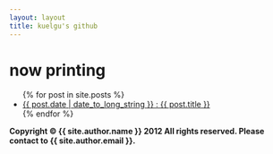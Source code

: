 ```yaml
---
layout: layout
title: kuelgu's github
---
```

# now printing
<ul>
{% for post in site.posts %}
  <li>
    <a href="{{ post.url }}">{{ post.date | date_to_long_string }} : {{ post.title }}</a>
  </li>
{% endfor %}
</ul>

**Copyright © {{ site.author.name }} 2012 All rights reserved. Please contact to {{ site.author.email }}.**

